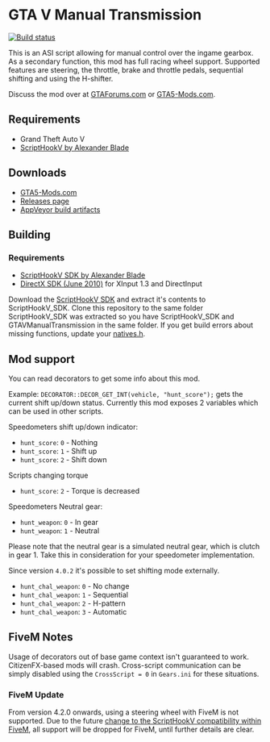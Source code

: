 [comment]: # (GitHub README.md)
GTA V Manual Transmission
=========================
[![Build status](https://ci.appveyor.com/api/projects/status/gy6yh17lp5l1k48d?svg=true)](https://ci.appveyor.com/project/E66666666/gtavmanualtransmission)

This is an ASI script allowing for manual control over the ingame gearbox. As a secondary function, this mod has full racing wheel support. Supported features are steering, the throttle, brake and throttle pedals, sequential shifting and using the H-shifter.

Discuss the mod over at [GTAForums.com](http://gtaforums.com/topic/840830-manual-transmission/) or [GTA5-Mods.com](https://forums.gta5-mods.com/topic/1840/script-wip-manual-transmission-steering-wheel-support-4-0).


## Requirements
* Grand Theft Auto V
* [ScriptHookV by Alexander Blade](http://www.dev-c.com/gtav/scripthookv/)

## Downloads

* [GTA5-Mods.com](https://www.gta5-mods.com/scripts/manual-transmission-ikt)
* [Releases page](https://github.com/E66666666/GTAVManualTransmission/releases)
* [AppVeyor build artifacts](https://ci.appveyor.com/project/E66666666/gtavmanualtransmission/build/artifacts)

## Building

### Requirements
* [ScriptHookV SDK by Alexander Blade](http://www.dev-c.com/gtav/scripthookv/)
* [DirectX SDK (June 2010)](https://www.microsoft.com/en-us/download/details.aspx?id=6812) for XInput 1.3 and DirectInput

Download the [ScriptHookV SDK](http://www.dev-c.com/gtav/scripthookv/) and extract it's contents to ScriptHookV_SDK.
Clone this repository to the same folder ScriptHookV_SDK was extracted so you have ScriptHookV_SDK and GTAVManualTransmission in the same folder. If you get build errors about missing functions, update your [natives.h](http://www.dev-c.com/nativedb/natives.h).

## Mod support
You can read decorators to get some info about this mod.

Example: ```DECORATOR::DECOR_GET_INT(vehicle, "hunt_score");``` gets the current shift up/down status. Currently this mod exposes 2 variables which can be used in other scripts.

Speedometers shift up/down indicator:
* `hunt_score`: `0` - Nothing
* `hunt_score`: `1` - Shift up
* `hunt_score`: `2` - Shift down

Scripts changing torque
* `hunt_score`: `2` - Torque is decreased

Speedometers Neutral gear:
* `hunt_weapon`: `0` - In gear
* `hunt_weapon`: `1` - Neutral

Please note that the neutral gear is a simulated neutral gear, which is clutch in gear 1. Take this in consideration for your speedometer implementation.

Since version `4.0.2` it's possible to set shifting mode externally.

* `hunt_chal_weapon`: `0` - No change
* `hunt_chal_weapon`: `1` - Sequential
* `hunt_chal_weapon`: `2` - H-pattern
* `hunt_chal_weapon`: `3` - Automatic

## FiveM Notes
Usage of decorators out of base game context isn't guaranteed to work. CitizenFX-based mods will crash. Cross-script communication can be simply disabled using the ```CrossScript = 0``` in ```Gears.ini``` for these situations.

### FiveM Update
From version 4.2.0 onwards, using a steering wheel with FiveM is not supported. Due to the future [change to the ScriptHookV compatibility within FiveM](https://forum.fivem.net/t/opening-reading-crash-dumps/7695/2), all support will be dropped for FiveM, until further details are clear.